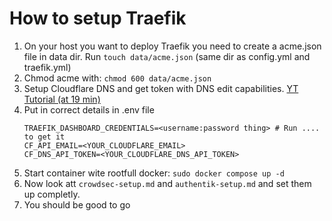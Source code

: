 # How to setup Traefik
1. On your host you want to deploy Traefik you need to create a acme.json file in data dir. Run `touch data/acme.json` (same dir as config.yml and traefik.yml)
2. Chmod acme with: `chmod 600 data/acme.json`
3. Setup Cloudflare DNS and get token with DNS edit capabilities. [YT Tutorial (at 19 min)](https://www.youtube.com/watch?v=CmUzMi5QLzI)
4. Put in correct details in .env file  
   ````
   TRAEFIK_DASHBOARD_CREDENTIALS=<username:password thing> # Run .... to get it
   CF_API_EMAIL=<YOUR_CLOUDFLARE_EMAIL>
   CF_DNS_API_TOKEN=<YOUR_CLOUDFLARE_DNS_API_TOKEN>
   ````
5. Start container wite rootfull docker: `sudo docker compose up -d`
6. Now look att `crowdsec-setup.md` and `authentik-setup.md` and set them up completly.
7. You should be good to go